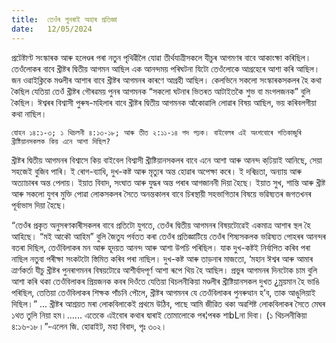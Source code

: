 ```yaml
---
title:  তেওঁৰ পুনৰাই অহাৰ প্ৰতিজ্ঞা
date:   12/05/2024
---
```


প্ৰটেষ্টাণ্ট সংস্কাৰক আৰু হলেণ্ডৰ পৰা নতুন পৃথিৱীলৈ যোৱা তীৰ্থযাত্ৰীসকলে যীচুৰ আগমণৰ বাবে আকাংক্ষা কৰিছিল। তেওঁলোকৰ বাবে খ্ৰীষ্টৰ দ্বিতীয় আগমন আছিল এক আনন্দময় পৰিঘটনা যিটো তেওঁলোকে আগ্ৰহেৰে আশা কৰি আছিল। জন ওৱাইক্লিকে মণ্ডলীৰ আশাৰ বাবে খ্ৰীষ্টৰ আগমনৰ কাৰণে আগ্ৰহী আছিল। কেলভিনে সকলো সংস্কাৰকসকলৰ হৈ কথা কৈছিল যেতিয়া তেওঁ খ্ৰীষ্টৰ গৌৰৱময় পুনৰ আগমনক “সকলো ঘটনাৰ ভিতৰত আটাইতকৈ শুভ বা মংগলজনক” বুলি কৈছিল। ঈশ্বৰৰ বিশ্বাসী পুৰুষ-মহিলাৰ বাবে খ্ৰীষ্টৰ দ্বিতীয় আগমনক আঁকোৱালি লোৱাৰ বিষয় আছিল, ভয় কৰিবলগীয়া কথা নাছিল।

`যোহন ১৪:১-৩; ১ থিচলনী ৪:১৩-১৮; আৰু তীত ২:১১-১৪ পদ পঢ়ক। বাইবেলৰ এই অংশবোৰে শতিকাজুৰি খ্ৰীষ্টিয়ানসকলক কিয় এনে আশা দিছিল?`

খ্ৰীষ্টৰ দ্বিতীয় আগমনৰ বিশ্বাসে কিয় বাইবেল বিশ্বাসী খ্ৰীষ্টিয়ানসকলৰ বাবে এনে আশা আৰু আনন্দ কঢি়য়াই আনিছে, সেয়া সহজেই বুজিব পাৰি। ই ৰোগ-ব্যাধি, দুখ-কষ্ট আৰু মৃত্যুৰ অন্ত হোৱাৰ অপেক্ষা কৰে। ই দৰিদ্ৰতা, অন্যায় আৰু অত্যাচাৰৰ অন্ত পেলায়। ইয়াত বিবাদ, সংঘাত আৰু যুদ্ধৰ অন্ত পৰাৰ আগজাননী দিয়া হৈছে। ইয়াত সুখ, শান্তি আৰু খ্ৰীষ্ট আৰু সকলো যুগৰ মুক্তি পোৱা লোকসকলৰ সৈতে অনন্তকালৰ বাবে চিৰস্থায়ী সহভাগিতাৰ বিষয়ে ভৱিষ্যতৰ জগতখনৰ পূৰ্বাভাস দিয়া হৈছে।

“তেওঁৰ প্ৰকৃত অনুসৰণকাৰীসকলৰ বাবে প্ৰতিটো যুগতে, তেওঁৰ দ্বিতীয় আগমনৰ বিষয়টোৱেই একমাত্ৰ আশাৰ স্থল হৈ আহিছে। “মই আকৌ আহিম” বুলি জৈতুয পৰ্বতত কৰা তেওঁৰ প্ৰতিজ্ঞাটিয়ে তেওঁৰ শিষ্যসকলক ভৱিষ্যত পোহৰৰ আনন্দৰ বতৰা দিছিল, তেওঁবিলাকৰ মন আৰু হূদয়ত আনন্দ আৰু আশা উপচি পৰিছিল। যাক দুখ-কষ্টই নিৰ্বাপিত কৰিব পৰা নাছিল নতুবা পৰীক্ষা সংকটটো স্তিমিত কৰিব পৰা নাছিল। দুখ-কষ্ট আৰু তাড়নাৰ মাজতো, ‘মহান ঈশ্বৰ আৰু আমাৰ ত্ৰাৰ্ণকৰ্তা যীচু খ্ৰীষ্টৰ পুনৰাগমনৰ বিষয়টোৱে আশীৰ্বাদপূৰ্ণ আশা ৰূপে থিয় হৈ আছিল। প্ৰভুৰ আগমনৰ দিনটোক চাম বুলি আশা কৰি থকা তেওঁবিলাকৰ প্ৰিয়জনক কবৰ দিওঁতে যেতিয়া থিচলনীকিয়া মণ্ডলীৰ খ্ৰীষ্টিয়ানসকল দুখত ¿ম্ৰয়মান হৈ ভাঙি পৰিছিল, তেতিয়া তেওঁবিলাকৰ শিক্ষক পাঁচনি পৌলে, খ্ৰীষ্টৰ আগমনৰ যে তেওঁবিলাকৰ পুনৰুত্থান হ’ব, তাক আঙুলিয়াই দিছিল।” ... খ্ৰীষ্টৰ আশ্ৰয়ত মৰা লোকবিলাকেই প্ৰথমে উঠিব, পাছে আমি জীৱিত থকা অৱশিষ্ট লোকবিলাকৰ সৈতে মেঘৰ ১থত তুলি নিয়া হম।...... এতেকে এইবোৰ কথাৰ দ্বাৰাই তোমালোকে পৰ¦পৰক শাbLনা দিবা। (১ থিচলনীকিয়া ৪:১৬-১৮।”-এলেন জি. হোৱাইট, মহা বিবাদ, পৃঃ ৩০২।